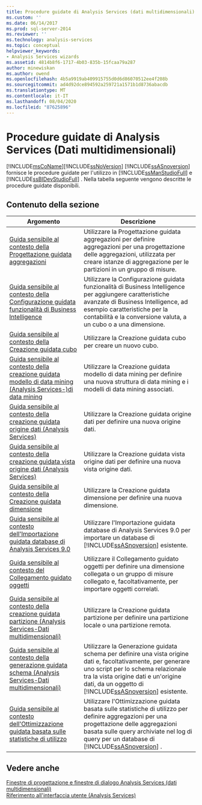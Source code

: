```yaml
---
title: Procedure guidate di Analysis Services (dati multidimensionali) | Microsoft Docs
ms.custom: ''
ms.date: 06/14/2017
ms.prod: sql-server-2014
ms.reviewer: ''
ms.technology: analysis-services
ms.topic: conceptual
helpviewer_keywords:
- Analysis Services wizards
ms.assetid: 4814b8f6-1717-4b03-835b-15fcaa79a287
author: minewiskan
ms.author: owend
ms.openlocfilehash: 4b5a9919ab409915755d0d6d86070512ee4f208b
ms.sourcegitcommit: ad4d92dce894592a259721a1571b1d8736abacdb
ms.translationtype: MT
ms.contentlocale: it-IT
ms.lasthandoff: 08/04/2020
ms.locfileid: "87625896"
---
```

# <a name="analysis-services-wizards-multidimensional-data"></a>Procedure guidate di Analysis Services (Dati multidimensionali)
  [!INCLUDE[msCoName](../includes/msconame-md.md)][!INCLUDE[ssNoVersion](../includes/ssnoversion-md.md)] [!INCLUDE[ssASnoversion](../includes/ssasnoversion-md.md)] fornisce le procedure guidate per l'utilizzo in [!INCLUDE[ssManStudioFull](../includes/ssmanstudiofull-md.md)] e [!INCLUDE[ssBIDevStudioFull](../includes/ssbidevstudiofull-md.md)] . Nella tabella seguente vengono descritte le procedure guidate disponibili.  
  
## <a name="in-this-section"></a>Contenuto della sezione  
  
|Argomento|Descrizione|  
|-----------|-----------------|  
|[Guida sensibile al contesto della Progettazione guidata aggregazioni](aggregation-design-wizard-f1-help.md)|Utilizzare la Progettazione guidata aggregazioni per definire aggregazioni per una progettazione delle aggregazioni, utilizzata per creare istanze di aggregazione per le partizioni in un gruppo di misure.|  
|[Guida sensibile al contesto della Configurazione guidata funzionalità di Business Intelligence](business-intelligence-wizard-f1-help.md)|Utilizzare la Configurazione guidata funzionalità di Business Intelligence per aggiungere caratteristiche avanzate di Business Intelligence, ad esempio caratteristiche per la contabilità e la conversione valuta, a un cubo o a una dimensione.|  
|[Guida sensibile al contesto della Creazione guidata cubo](cube-wizard-f1-help.md)|Utilizzare la Creazione guidata cubo per creare un nuovo cubo.|  
|[Guida sensibile al contesto della creazione guidata modello di data mining &#40;Analysis Services-&#41;di data mining](data-mining-wizard-f1-help-analysis-services-data-mining.md)|Utilizzare la Creazione guidata modello di data mining per definire una nuova struttura di data mining e i modelli di data mining associati.|  
|[Guida sensibile al contesto della creazione guidata origine dati &#40;Analysis Services&#41;](data-source-wizard-f1-help-analysis-services.md)|Utilizzare la Creazione guidata origine dati per definire una nuova origine dati.|  
|[Guida sensibile al contesto della creazione guidata vista origine dati &#40;Analysis Services&#41;](data-source-view-wizard-f1-help-analysis-services.md)|Utilizzare la Creazione guidata vista origine dati per definire una nuova vista origine dati.|  
|[Guida sensibile al contesto della Creazione guidata dimensione](dimension-wizard-f1-help.md)|Utilizzare la Creazione guidata dimensione per definire una nuova dimensione.|  
|[Guida sensibile al contesto dell'Importazione guidata database di Analysis Services 9.0](import-analysis-services-database-wizard-f1-help.md)|Utilizzare l'Importazione guidata database di Analysis Services 9.0 per importare un database di [!INCLUDE[ssASnoversion](../includes/ssasnoversion-md.md)] esistente.|  
|[Guida sensibile al contesto del Collegamento guidato oggetti](linked-object-wizard-f1-help.md)|Utilizzare il Collegamento guidato oggetti per definire una dimensione collegata o un gruppo di misure collegato e, facoltativamente, per importare oggetti correlati.|  
|[Guida sensibile al contesto della creazione guidata partizione &#40;Analysis Services-Dati multidimensionali&#41;](partition-wizard-f1-help-analysis-services-multidimensional-data.md)|Utilizzare la Creazione guidata partizione per definire una partizione locale o una partizione remota.|  
|[Guida sensibile al contesto della generazione guidata schema &#40;Analysis Services-Dati multidimensionali&#41;](schema-generation-wizard-f1-help-analysis-services-multidimensional-data.md)|Utilizzare la Generazione guidata schema per definire una vista origine dati e, facoltativamente, per generare uno script per lo schema relazionale tra la vista origine dati e un'origine dati, da un oggetto di [!INCLUDE[ssASnoversion](../includes/ssasnoversion-md.md)] esistente.|  
|[Guida sensibile al contesto dell'Ottimizzazione guidata basata sulle statistiche di utilizzo](usage-based-optimization-wizard-f1-help.md)|Utilizzare l'Ottimizzazione guidata basata sulle statistiche di utilizzo per definire aggregazioni per una progettazione delle aggregazioni basata sulle query archiviate nel log di query per un database di [!INCLUDE[ssASnoversion](../includes/ssasnoversion-md.md)] .|  
  
## <a name="see-also"></a>Vedere anche  
 [Finestre di progettazione e finestre di dialogo Analysis Services &#40;dati multidimensionali&#41;](analysis-services-designers-and-dialog-boxes-multidimensional-data.md)   
 [Riferimento all'interfaccia utente &#40;Analysis Services&#41;](user-interface-reference-analysis-services.md)  
  
  
